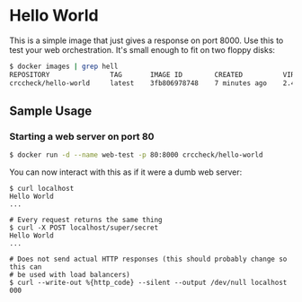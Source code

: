 Hello World
===========

This is a simple image that just gives a response on port 8000. Use this to
test your web orchestration. It's small enough to fit on two floppy disks:

```bash
$ docker images | grep hell
REPOSITORY               TAG       IMAGE ID        CREATED          VIRTUAL SIZE
crccheck/hello-world     latest    3fb806978748    7 minutes ago    2.434 MB
```


Sample Usage
------------

### Starting a web server on port 80

```bash
$ docker run -d --name web-test -p 80:8000 crccheck/hello-world
```

You can now interact with this as if it were a dumb web server:
```
$ curl localhost
Hello World
...

# Every request returns the same thing
$ curl -X POST localhost/super/secret
Hello World
...

# Does not send actual HTTP responses (this should probably change so this can
# be used with load balancers)
$ curl --write-out %{http_code} --silent --output /dev/null localhost
000
```
